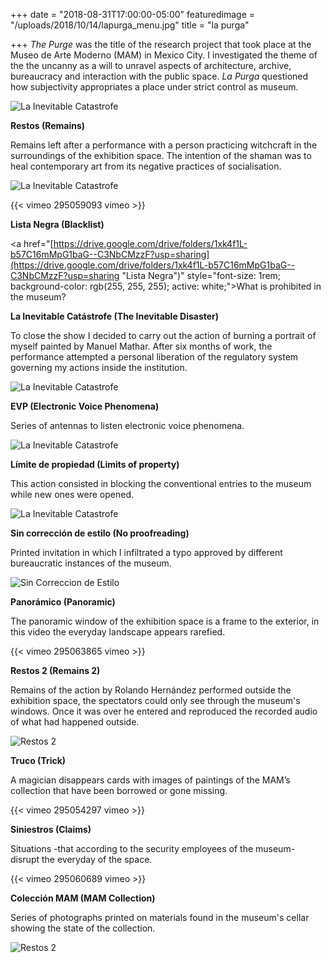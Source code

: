 +++
date = "2018-08-31T17:00:00-05:00"
featuredimage = "/uploads/2018/10/14/lapurga_menu.jpg"
title = "la purga"

+++
_The Purge_ was the title of the research project that took place at the Museo de Arte Moderno (MAM) in Mexico City. I investigated the theme of the the uncanny as a will to unravel aspects of architecture, archive, bureaucracy and interaction with the public space. _La Purga_ questioned how subjectivity appropriates a place under strict control as museum.

<img class="full" src="/uploads/2018/10/14/antiguologo.jpg" alt="La Inevitable Catastrofe">

**Restos (Remains)**

Remains left after a performance with a person practicing witchcraft in the surroundings of the exhibition space. The intention of the shaman was to heal contemporary art from its negative practices of socialisation.

<img class="full" src="/uploads/2018/10/14/Restos_1.jpg" alt="La Inevitable Catastrofe">

{{< vimeo 295059093 vimeo >}}

**Lista Negra (Blacklist)**

<a href="[https://drive.google.com/drive/folders/1xk4f1L-b57C16mMpG1baG--C3NbCMzzF?usp=sharing](https://drive.google.com/drive/folders/1xk4f1L-b57C16mMpG1baG--C3NbCMzzF?usp=sharing "Lista Negra")" style="font-size: 1rem; background-color: rgb(255, 255, 255); active: white;">What is prohibited in the museum?</a>

**La Inevitable Catástrofe (The Inevitable Disaster)**

To close the show I decided to carry out the action of burning a portrait of myself painted by Manuel Mathar. After six months of work, the performance attempted a personal liberation of the regulatory system governing my actions inside the institution.

<img class="full" src="/uploads/2018/10/14/lainevitablecatastrofe.jpg" alt="La Inevitable Catastrofe">

**EVP (Electronic Voice Phenomena)**

Series of antennas to listen electronic voice phenomena.

<img class="full" src="/uploads/2018/10/14/Antena1.jpg" alt="La Inevitable Catastrofe">

**Límite de propiedad (Limits of property)**

This action consisted in blocking the conventional entries to the museum while new ones were opened.

<img class="full" src="/uploads/2018/10/14/limite.jpg" alt="La Inevitable Catastrofe">

**Sin corrección de estilo (No proofreading)**

Printed invitation in which I infiltrated a typo approved by different bureaucratic instances of the museum.

<img class="full" src="/uploads/2018/10/14/SinCorreccionEstilo.jpg" alt="Sin Correccion de Estilo">

**Panorámico (Panoramic)**

The panoramic window of the exhibition space is a frame to the exterior, in this video the everyday landscape appears rarefied.

{{< vimeo 295063865 vimeo >}}

**Restos 2 (Remains 2)**

Remains of the action by Rolando Hernández performed outside the exhibition space, the spectators could only see through the museum's windows. Once it was over he entered and reproduced the recorded audio of what had happened outside.

<img class="full" src="/uploads/2018/10/14/Guitarra1.jpg" alt="Restos 2">

**Truco (Trick)**

A magician disappears cards with images of paintings of the MAM’s collection that have been borrowed or gone missing.

{{< vimeo 295054297 vimeo >}}

**Siniestros (Claims)**

Situations -that according to the security employees of the museum- disrupt the everyday of the space.

{{< vimeo 295060689 vimeo >}}

**Colección MAM (MAM Collection)**

Series of photographs printed on materials found in the museum's cellar showing the state of the collection.

<img class="full" src="/uploads/2018/10/14/colecccion_mam_3.jpg" alt="Restos 2">